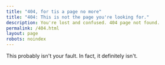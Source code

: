 ```yaml
---
title: "404, for tis a page no more"
title: "404: This is not the page you're looking for."
description: You're lost and confused. 404 page not found.
permalink: /404.html
layout: page
robots: noindex
---
```


This probably isn't your fault. In fact, it definitely isn't.

<script markdown="0" defer="defer>
  ga('send', 'event', '404', 'display', 'From 404', '{{ page.url }}');
</script>